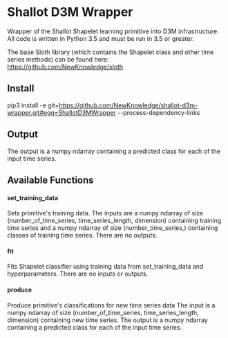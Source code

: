 # Shallot D3M Wrapper
Wrapper of the Shallot Shapelet learning primitive into D3M infrastructure. All code is written in Python 3.5 and must be run in 3.5 or greater. 

The base Sloth library (which contains the Shapelet class and other time series methods) can be found here: https://github.com/NewKnowledge/sloth

## Install

pip3 install -e git+https://github.com/NewKnowledge/shallot-d3m-wrapper.git#egg=ShallotD3MWrapper --process-dependency-links

## Output
The output is a numpy ndarray containing a predicted class for each of the input time series.

## Available Functions

#### set_training_data

Sets primitive's training data. The inputs are a numpy ndarray of size (number_of_time_series, time_series_length, dimension) containing training time series
and a numpy ndarray of size (number_time_series,) containing classes of training time series. There are no outputs.

#### fit

Fits Shapelet classifier using training data from set_training_data and hyperparameters. There are no inputs or outputs.

#### produce

Produce primitive's classifications for new time series data The input is a numpy ndarray of size (number_of_time_series, time_series_length, dimension) containing new time series. The output is a numpy ndarray containing a predicted class for each of the input time series.
